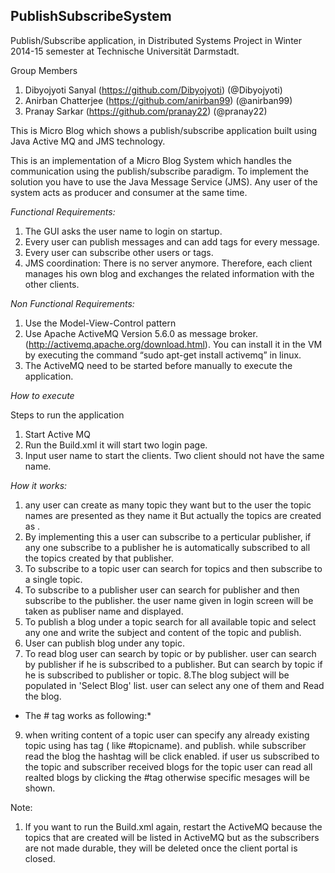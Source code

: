 ## PublishSubscribeSystem
Publish/Subscribe application, in Distributed Systems Project in Winter 2014-15 semester at Technische Universität Darmstadt.

Group Members

1. Dibyojyoti Sanyal (https://github.com/Dibyojyoti) (@Dibyojyoti)
2. Anirban Chatterjee (https://github.com/anirban99) (@anirban99)
3. Pranay Sarkar (https://github.com/pranay22) (@pranay22)

This is Micro Blog which shows a publish/subscribe application built using Java Active MQ  and JMS technology.

This is an implementation of a Micro Blog System which handles the communication using the publish/subscribe paradigm. To implement the solution you have to use the Java Message Service (JMS). Any user of the system acts as producer and consumer at the same time.

*Functional Requirements:*

1. The GUI asks the user name to login on startup.
2. Every user can publish messages and can add tags for every message.
3. Every user can subscribe other users or tags.
4. JMS coordination: There is no server anymore. Therefore, each client manages his own blog and exchanges the related information with the other clients.

*Non Functional Requirements:*

1. Use the Model-View-Control pattern
2. Use Apache ActiveMQ Version 5.6.0 as message broker.
(http://activemq.apache.org/download.html).
You can install it in the VM by executing the command “sudo apt-get install activemq” in linux.
3. The ActiveMQ need to be started before manually to execute the application.

*How to execute*

Steps to run the application

1. Start Active MQ
2. Run the Build.xml it will start two login page.
3. Input user name to start the clients. Two client should not have the same name.


*How it works:*

1. any user can create as many topic they want but to the user the topic names are presented as they name it But actually the topics are created as <username>.<topicname>
2. By implementing this a user can subscribe to a perticular publisher, if any one subscribe to a publisher he is automatically subscribed to all the topics created by that publisher.
3. To subscribe to a topic user can search for topics and then subscribe to a single topic. 
4. To subscribe to a publisher user can search for publisher and then subscribe to the publisher. the user name given in login screen will be taken as publiser name and displayed.
5. To publish a blog under a topic search for all available topic and select any one and write the subject and content of the topic and publish.
6. User can publish blog under any topic. 
7. To read blog user can search by topic or by publisher. user can search by publisher if he is subscribed to a publisher. But can search by topic if he is subscribed to publisher or topic.
8.The blog subject will be populated in 'Select Blog' list. user can select any one of them and Read the blog.

*	The # tag works as following:*
9. when writing content of a topic user can specify any already existing topic using has tag ( like #topicname). and publish. while subscriber read the blog the hashtag will be click enabled. if user us subscribed to the topic and subscriber received blogs for the topic user can read all realted blogs by clicking the #tag otherwise specific mesages will be shown.

Note:
1. If you want to run the Build.xml again, restart the ActiveMQ because the topics that are created will be listed in ActiveMQ but as the subscribers are not made durable, they will be deleted once the client portal is closed.  
